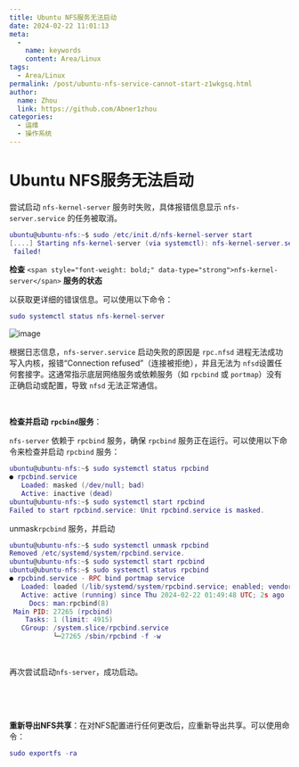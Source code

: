 ```yaml
---
title: Ubuntu NFS服务无法启动
date: 2024-02-22 11:01:13
meta: 
  - 
    name: keywords
    content: Area/Linux
tags: 
  - Area/Linux
permalink: /post/ubuntu-nfs-service-cannot-start-z1wkgsq.html
author: 
  name: Zhou
  link: https://github.com/Abner1zhou
categories: 
  - 运维
  - 操作系统
---
```



<!-- more -->


# Ubuntu NFS服务无法启动

尝试启动 `nfs-kernel-server`​ 服务时失败，具体报错信息显示 `nfs-server.service`​ 的任务被取消。

```lua
ubuntu@ubuntu-nfs:~$ sudo /etc/init.d/nfs-kernel-server start
[....] Starting nfs-kernel-server (via systemctl): nfs-kernel-server.serviceJob for nfs-server.service canceled.
 failed!
```

<span style="font-weight: bold;" data-type="strong">检查</span> `<span style="font-weight: bold;" data-type="strong">nfs-kernel-server</span>` <span style="font-weight: bold;" data-type="strong">服务的状态</span>

以获取更详细的错误信息。可以使用以下命令：

```lua
sudo systemctl status nfs-kernel-server
```

​![image](`https://jsd.cdn.zzko.cn/gh/Abner1zhou/img_static/202402221413758.png)​

根据日志信息，`nfs-server.service`​ 启动失败的原因是 `rpc.nfsd`​ 进程无法成功写入内核，报错“Connection refused”（连接被拒绝），并且无法为 `nfsd`​ 设置任何套接字。这通常指示底层网络服务或依赖服务（如 `rpcbind`​ 或 `portmap`​）没有正确启动或配置，导致 `nfsd`​ 无法正常通信。

‍

<span style="font-weight: bold;" data-type="strong">检查并启动</span> <span style="font-weight: bold;" data-type="strong">`rpcbind`</span>​ <span style="font-weight: bold;" data-type="strong">服务</span>：

 `nfs-server`​ 依赖于 `rpcbind`​ 服务，确保 `rpcbind`​ 服务正在运行。可以使用以下命令来检查并启动 `rpcbind`​ 服务：

```lua
ubuntu@ubuntu-nfs:~$ sudo systemctl status rpcbind
● rpcbind.service
   Loaded: masked (/dev/null; bad)
   Active: inactive (dead)
ubuntu@ubuntu-nfs:~$ sudo systemctl start rpcbind
Failed to start rpcbind.service: Unit rpcbind.service is masked.
```

unmask`rpcbind`​ 服务，并启动

```lua
ubuntu@ubuntu-nfs:~$ sudo systemctl unmask rpcbind
Removed /etc/systemd/system/rpcbind.service.
ubuntu@ubuntu-nfs:~$ sudo systemctl start rpcbind
ubuntu@ubuntu-nfs:~$ sudo systemctl status rpcbind
● rpcbind.service - RPC bind portmap service
   Loaded: loaded (/lib/systemd/system/rpcbind.service; enabled; vendor preset: enabled)
   Active: active (running) since Thu 2024-02-22 01:49:48 UTC; 2s ago
     Docs: man:rpcbind(8)
 Main PID: 27265 (rpcbind)
    Tasks: 1 (limit: 4915)
   CGroup: /system.slice/rpcbind.service
           └─27265 /sbin/rpcbind -f -w
```

‍

再次尝试启动`nfs-server`​，成功启动。

‍

‍

<span style="font-weight: bold;" data-type="strong">重新导出NFS共享</span>：在对NFS配置进行任何更改后，应重新导出共享。可以使用命令：

```lua
sudo exportfs -ra
```

‍
